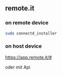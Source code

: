 ## remote.it

### on remote device

```bash
sudo connectd_installer
```

### on host device

https://app.remote.it/#

oder mit Api
